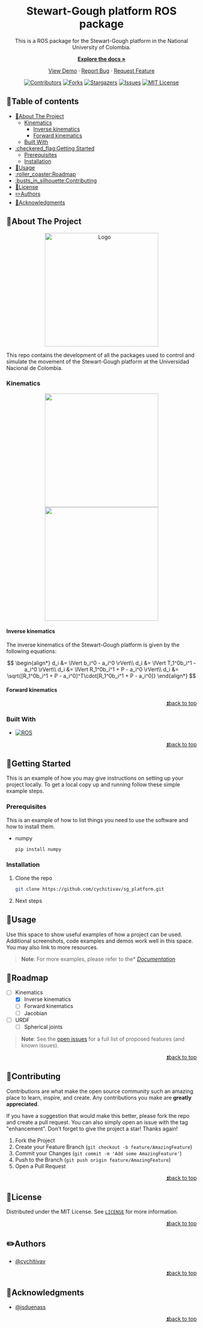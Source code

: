<!--
MARKDOWN IMAGES & BADGES
* https://www.markdownguide.org/basic-syntax/#reference-style-links
* https://github.com/Ileriayo/markdown-badges

EMOJIS
* https://gist.github.com/rxaviers/7360908
  
Find and replace the following text with the name of the project:
	sg_platform
-->

<div align="center" id="readme-top">

<!-- <img src="https://user-images.githubusercontent.com/30636259/206955296-3cf4724a-e695-4bd5-bc52-adbaaf6c4481.png" alt="Logo" width="300"/> -->

<!-- omit in toc -->
# Stewart-Gough platform ROS package
This is a ROS package for the Stewart-Gough platform in the National University of Colombia. 

[**Explore the docs »**](https://github.com/cychitivav/sg_platform/wiki)

[View Demo](https://github.com/cychitivav/sg_platform) · [Report Bug](https://github.com/cychitivav/sg_platform/issues) · [Request Feature](https://github.com/cychitivav/sg_platform/issues)

[![Contributors](https://img.shields.io/github/contributors/cychitivav/sg_platform.svg?style=for-the-badge)](https://github.com/cychitivav/sg_platform/graphs/contributors)
[![Forks](https://img.shields.io/github/forks/cychitivav/sg_platform.svg?style=for-the-badge)](https://github.com/cychitivav/sg_platform/network/members)
[![Stargazers](https://img.shields.io/github/stars/cychitivav/sg_platform.svg?style=for-the-badge)](https://github.com/cychitivav/sg_platform/stargazers)
[![Issues](https://img.shields.io/github/issues/cychitivav/sg_platform.svg?style=for-the-badge)](https://github.com/cychitivav/sg_platform/issues)
[![MIT License](https://img.shields.io/github/license/cychitivav/sg_platform.svg?style=for-the-badge)](https://github.com/cychitivav/sg_platform/blob/main/LICENSE)


</div>


<!-- TABLE OF CONTENTS -->
<!-- omit in toc -->
## :pencil:Table of contents
- [:pushpin:About The Project](#pushpinabout-the-project)
	- [Kinematics](#kinematics)
		- [Inverse kinematics](#inverse-kinematics)
		- [Forward kinematics](#forward-kinematics)
	- [Built With](#built-with)
- [:checkered\_flag:Getting Started](#checkered_flaggetting-started)
	- [Prerequisites](#prerequisites)
	- [Installation](#installation)
- [:balloon:Usage](#balloonusage)
- [:roller\_coaster:Roadmap](#roller_coasterroadmap)
- [:busts\_in\_silhouette:Contributing](#busts_in_silhouettecontributing)
- [:key:License](#keylicense)
- [:pencil2:Authors](#pencil2authors)
- [:tada:Acknowledgments](#tadaacknowledgments)



<!-- ABOUT THE PROJECT -->
## :pushpin:About The Project

<div align="center">
	<img src="https://user-images.githubusercontent.com/30636259/206955296-3cf4724a-e695-4bd5-bc52-adbaaf6c4481.png" alt="Logo" width="300"/>
</div>


This repo contains the development of all the packages used to control and simulate the movement of the Stewart-Gough platform at the Universidad Nacional de Colombia.

### Kinematics

<div align="center">
    <img src="https://user-images.githubusercontent.com/30636259/184457385-48dfaee1-d26d-42e6-bbcc-ebc374226547.svg#gh-light-mode-only" width="300" />
    <img src="https://user-images.githubusercontent.com/30636259/184457633-e413ec9f-0fb0-4d23-bd3f-1d5ddb984f5f.svg#gh-dark-mode-only" width="300" />
</div>


#### Inverse kinematics
The inverse kinematics of the Stewart-Gough platform is given by the following equations:

$$
\begin{align*}
    d_i &= \lVert b_i^0 - a_i^0 \rVert\\
    d_i &= \lVert T_1^0b_i^1 - a_i^0 \rVert\\
    d_i &= \lVert R_1^0b_i^1 + P - a_i^0 \rVert\\
    d_i &= \sqrt{[R_1^0b_i^1 + P - a_i^0]^T\cdot[R_1^0b_i^1 + P - a_i^0]}
\end{align*}
$$


#### Forward kinematics





<div align="right">

[:arrow_double_up:back to top](#readme-top)
</div>



<!-- BADGES
https://github.com/Ileriayo/markdown-badges -->
### Built With
* [![ROS](https://img.shields.io/badge/ros-%230A0FF9.svg?style=for-the-badge&logo=ros&logoColor=white)](ros.org)

<div align="right">

[:arrow_double_up:back to top](#readme-top)
</div>



<!-- GETTING STARTED -->
## :checkered_flag:Getting Started

This is an example of how you may give instructions on setting up your project locally.
To get a local copy up and running follow these simple example steps.

### Prerequisites

This is an example of how to list things you need to use the software and how to install them.
* numpy
	```sh
	pip install numpy
	```

### Installation

1. Clone the repo
	```sh
	git clone https://github.com/cychitivav/sg_platform.git
	```
2. Next steps

<!-- USAGE EXAMPLES -->
## :balloon:Usage

Use this space to show useful examples of how a project can be used. Additional screenshots, code examples and demos work well in this space. You may also link to more resources.

> __Note__: For more examples, please refer to the* [*Documentation*](https://github.com/cychitivav/sg_platform/wiki)




<!-- ROADMAP -->
## :roller_coaster:Roadmap

- [ ] Kinematics
	- [x] Inverse kinematics
	- [ ] Forward kinematics
	- [ ] Jacobian
- [ ] URDF
  - [ ] Spherical joints

> __Note__: See the [open issues](https://github.com/cychitivav/sg_platform/issues) for a full list of proposed features (and known issues).

<div align="right">

[:arrow_double_up:back to top](#readme-top)
</div>



<!-- CONTRIBUTING -->
## :busts_in_silhouette:Contributing

Contributions are what make the open source community such an amazing place to learn, inspire, and create. Any contributions you make are **greatly appreciated**.

If you have a suggestion that would make this better, please fork the repo and create a pull request. You can also simply open an issue with the tag "enhancement".
Don't forget to give the project a star! Thanks again!

1. Fork the Project
2. Create your Feature Branch (`git checkout -b feature/AmazingFeature`)
3. Commit your Changes (`git commit -m 'Add some AmazingFeature'`)
4. Push to the Branch (`git push origin feature/AmazingFeature`)
5. Open a Pull Request

<div align="right">

[:arrow_double_up:back to top](#readme-top)
</div>



<!-- LICENSE -->
## :key:License
Distributed under the MIT License. See [`LICENSE`](LICENSE) for more information.

<div align="right">

[:arrow_double_up:back to top](#readme-top)
</div>



<!-- CONTACT -->
## :pencil2:Authors
* [@cychitivav](https://github.com/cychitivav)


<div align="right">

[:arrow_double_up:back to top](#readme-top)
</div>



<!-- ACKNOWLEDGMENTS -->
## :tada:Acknowledgments

* [@jsduenass](https:github.com/jsduenass)


<div align="right">

[:arrow_double_up:back to top](#readme-top)
</div>

[^cite]: [Cite]()



